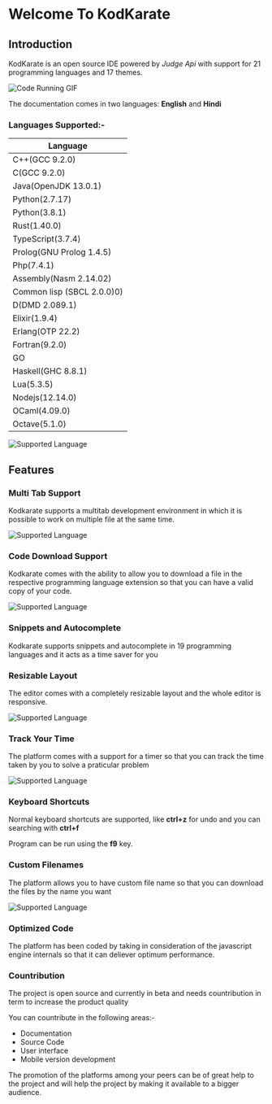 # Welcome To KodKarate

## Introduction

KodKarate is an open source IDE powered by _Judge Api_ with support for 21 programming languages and 17 themes.

![Code Running GIF](./GIF/runcode.gif)

The documentation comes in two languages: **English** and **Hindi**

### Languages Supported:-

| Language                   |
| -------------------------- |
| C++(GCC 9.2.0)             |
| C(GCC 9.2.0)               |
| Java(OpenJDK 13.0.1)       |
| Python(2.7.17)             |
| Python(3.8.1)              |
| Rust(1.40.0)               |
| TypeScript(3.7.4)          |
| Prolog(GNU Prolog 1.4.5)   |
| Php(7.4.1)                 |
| Assembly(Nasm 2.14.02)     |
| Common lisp (SBCL 2.0.0)0) |
| D(DMD 2.089.1)             |
| Elixir(1.9.4)              |
| Erlang(OTP 22.2)           |
| Fortran(9.2.0)             |
| GO                         |
| Haskell(GHC 8.8.1)         |
| Lua(5.3.5)                 |
| Nodejs(12.14.0)            |
| OCaml(4.09.0)              |
| Octave(5.1.0)              |

![Supported Language](./GIF/multi_language.gif)

## Features

### Multi Tab Support

Kodkarate supports a multitab development environment in which it is possible to work on multiple file at the same time.

![Supported Language](./GIF/multi_tab.gif)

### Code Download Support

Kodkarate comes with the ability to allow you to download a file in the respective programming language extension so that you can have a valid copy of your code.

![Supported Language](./GIF/filedownload.gif)

### Snippets and Autocomplete

Kodkarate supports snippets and autocomplete in 19 programming languages and it acts as a time saver for you

### Resizable Layout

The editor comes with a
completely resizable layout and the whole editor is responsive.

![Supported Language](./GIF/rez-layout.gif)

### Track Your Time

The platform comes with a support for a timer so that you can track the time taken by you to solve a praticular problem

![Supported Language](./GIF/timer.gif)

### Keyboard Shortcuts

Normal keyboard shortcuts are supported, like **ctrl+z** for undo and you can searching with **ctrl+f**

Program can be run using the **f9** key.

### Custom Filenames

The platform allows you to have custom file name so that you can download the files by the name you want

![Supported Language](./GIF/filedownload.gif)

### Optimized Code

The platform has been coded by taking in consideration of the javascript engine internals so that it can deliever optimum performance.

### Countribution

The project is open source and currently in beta and needs countribution in term to increase the product quality

You can countribute in the following areas:-

- Documentation
- Source Code
- User interface
- Mobile version development

The promotion of the platforms among your peers can be of great help to the project and will help the project by making it available to a bigger audience.
